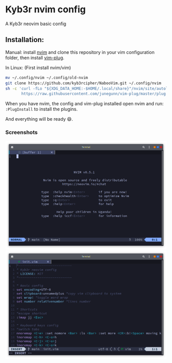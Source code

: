 # Kyb3r nvim config
A Kyb3r neovim basic config

## Installation:
Manual: install [nvim](https://neovim.io) and clone this repository in your vim configuration folder, then install [vim-plug](https://github.com/junegunn/vim-plug/blob/master/README.md#Installation).

In Linux:
(First install nvim/vim)
```bash
mv ~/.config/nvim ~/.config/old-nvim
git clone https://github.com/kyb3rcipher/NabooVim.git ~/.config/nvim
sh -c 'curl -fLo "${XDG_DATA_HOME:-$HOME/.local/share}"/nvim/site/autoload/plug.vim --create-dirs \
       https://raw.githubusercontent.com/junegunn/vim-plug/master/plug.vim'
```

When you have nvim, the config and vim-plug installed open nvim and run: ```:PlugInstall``` to install the plugins.

And everything will be ready :smile:.

### Screenshots
![nvim](screenshots/neovim.png)
![nvim-insert](screenshots/neovim-insert.png)

